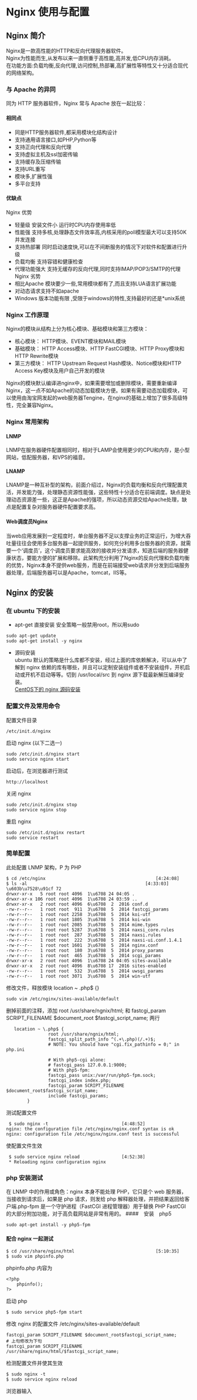 # Nginx 使用与配置
## Nginx 简介
Nginx是一款高性能的HTTP和反向代理服务器软件。</br>
Nginx为性能而生,从发布以来一直侧重于高性能,高并发,低CPU内存消耗。</br>
在功能方面:负载均衡,反向代理,访问控制,热部署,高扩展性等特性又十分适合现代的网络架构。</br>
### 与 Apache 的异同
同为 HTTP 服务器软件，Nginx 常与 Apache 放在一起比较：</br>
#### 相同点
* 同是HTTP服务器软件,都采用模块化结构设计
* 支持通用语言接口,如PHP,Python等
* 支持正向代理和反向代理
* 支持虚拟主机及ssl加密传输
* 支持缓存及压缩传输
* 支持URL重写
* 模块多,扩展性强
* 多平台支持
#### 优缺点
Nginx 优势</br>
* 轻量级 安装文件小 运行时CPU内存使用率低
* 性能强 支持多核,处理静态文件效率高,内核采用的poll模型最大可以支持50K并发连接
* 支持热部署 同时启动速度快,可以在不间断服务的情况下对软件和配置进行升级
* 负载均衡 支持容错和健康检查
* 代理功能强大 支持无缓存的反向代理,同时支持IMAP/POP3/SMTP的代理
Nginx 劣势</br>
* 相比Apache 模块要少一些,常用模块都有了,而且支持LUA语言扩展功能
* 对动态请求支持不如apache
* Windows 版本功能有限 ,受限于windows的特性,支持最好的还是*unix系统
### Nginx 工作原理
Nginx的模块从结构上分为核心模块、基础模块和第三方模块：
* 核心模块： HTTP模块、EVENT模块和MAIL模块
* 基础模块： HTTP Access模块、HTTP FastCGI模块、HTTP Proxy模块和HTTP Rewrite模块
* 第三方模块： HTTP Upstream Request Hash模块、Notice模块和HTTP Access Key模块及用户自己开发的模块</br>

Nginx的模块默认编译进nginx中，如果需要增加或删除模块，需要重新编译Nginx，这一点不如Apache的动态加载模块方便。如果有需要动态加载模块，可以使用由淘宝网发起的web服务器Tengine，在nginx的基础上增加了很多高级特性，完全兼容Nginx。</br>
### Nginx 常用架构
#### LNMP
LNMP在服务器硬件配置相同时，相对于LAMP会使用更少的CPU和内存，是小型网站，低配服务器，和VPS的福音。
#### LNAMP
LNAMP是一种互补型的架构，前面介绍过，Nginx的负载均衡和反向代理配置灵活，并发能力强，处理静态资源性能强，这些特性十分适合在前端调度。缺点是处理动态资源差一些，这正是Apache的强项，所以动态资源交给Apache处理，缺点是配置复杂对服务器硬件配置要求高。
#### Web调度员Nginx
当web应用发展到一定程度时，单台服务器不足以支撑业务的正常运行，为增大吞吐量往往会使用多台服务器一起提供服务，如何充分利用多台服务器的资源，就需要一个‘调度员’，这个调度员要求能高效的接收并分发请求，知道后端的服务器健康状态，要能方便的扩展和移除。此架构充分利用了Nginx的反向代理和负载均衡的优势，Nginx本身不提供web服务，而是在前端接受web请求并分发到后端服务器处理，后端服务器可以是Apache，tomcat，IIS等。

## Nginx 的安装
### 在 ubuntu 下的安装
* apt-get 直接安装
安全策略一般禁用root，所以用sudo
```
sudo apt-get update
sudo apt-get install -y nginx
```

* 源码安装</br>
ubuntu 默认的策略是什么库都不安装，经过上面的库依赖解决，可以从中了解到 nginx 依赖的库有哪些，并且可以定制安装组件或者不安装组件，开机启动或开机不启动等等。切到 /usr/local/src 到 nginx 源下载最新解压编译安装。</br>
[CentOS下的 nginx 源码安装](https://github.com/dearxuany/Sharon_Technology_learning_note/blob/master/linux_note/Linux%20%E5%AE%89%E8%A3%85Nginx.MD)

### 配置文件及常用命令
配置文件目录
```
/etc/init.d/nginx
```
启动 nginx (以下二选一)
```
sudo /etc/init.d/nginx start
sudo service nginx start
```
启动后，在浏览器进行测试
```
http://localhost
```
关闭 nginx
```
sudo /etc/init.d/nginx stop
sudo service nginx stop
```
重启 nginx
```
sudo /etc/init.d/nginx restart
sudo service restart
```
### 简单配置
此处配置 LNMP 架构，P 为 PHP
```
$ cd /etc/nginx                                          [4:24:08]
$ ls -al                                             [4:33:03]
\u603b\u7528\u91cf 72
drwxr-xr-x   5 root root 4096  1\u6708 24 04:05 .
drwxr-xr-x 106 root root 4096  1\u6708 24 03:59 ..
drwxr-xr-x   2 root root 4096  6\u6708  2  2016 conf.d
-rw-r--r--   1 root root  911  3\u6708  5  2014 fastcgi_params
-rw-r--r--   1 root root 2258  3\u6708  5  2014 koi-utf
-rw-r--r--   1 root root 1805  3\u6708  5  2014 koi-win
-rw-r--r--   1 root root 2085  3\u6708  5  2014 mime.types
-rw-r--r--   1 root root 5287  3\u6708  5  2014 naxsi_core.rules
-rw-r--r--   1 root root  287  3\u6708  5  2014 naxsi.rules
-rw-r--r--   1 root root  222  3\u6708  5  2014 naxsi-ui.conf.1.4.1
-rw-r--r--   1 root root 1601  3\u6708  5  2014 nginx.conf
-rw-r--r--   1 root root  180  3\u6708  5  2014 proxy_params
-rw-r--r--   1 root root  465  3\u6708  5  2014 scgi_params
drwxr-xr-x   2 root root 4096  1\u6708 24 04:05 sites-available
drwxr-xr-x   2 root root 4096  8\u6708 17  2016 sites-enabled
-rw-r--r--   1 root root  532  3\u6708  5  2014 uwsgi_params
-rw-r--r--   1 root root 3071  3\u6708  5  2014 win-utf
```
修改文件，释放模块 location ~ .php$ {}
```
sudo vim /etc/nginx/sites-available/default
```
删掉前面的注释，添加 root /usr/share/ngnix/html; 和  fastcgi_param SCRIPT_FILENAME $document_root $fastcgi_script_name; 两行
```
   location ~ \.php$ {
                root /usr/share/ngnix/html;
                fastcgi_split_path_info ^(.+\.php)(/.+)$;
                # NOTE: You should have "cgi.fix_pathinfo = 0;" in php.ini

                # With php5-cgi alone:
                # fastcgi_pass 127.0.0.1:9000;
                # With php5-fpm:             
                fastcgi_pass unix:/var/run/php5-fpm.sock;
                fastcgi_index index.php;
                fastcgi_param SCRIPT_FILENAME $document_root$fastcgi_script_name;
                include fastcgi_params;
        }
```
测试配置文件
```
 $ sudo nginx -t                            [4:48:52]
nginx: the configuration file /etc/nginx/nginx.conf syntax is ok
nginx: configuration file /etc/nginx/nginx.conf test is successful
```
使配置文件生效
```
 $ sudo service nginx reload                [4:52:38]
 * Reloading nginx configuration nginx   
```
### php 安装测试
在 LNMP 中的作用或角色：nginx 本身不能处理 PHP，它只是个 web 服务器，当接收到请求后，如果是 php 请求，则发给 php 解释器处理，并把结果返回给客户端.php-fpm 是一个守护进程（FastCGI 进程管理器）用于替换 PHP FastCGI 的大部分附加功能，对于高负载网站是非常有用的。
####　安装　php5
```
sudo apt-get install -y php5-fpm
```
#### 配合 nginx 一起测试
```
$ cd /usr/share/nginx/html                               [5:10:35]
$ sudo vim phpinfo.php   
```
phpinfo.php 内容为
```
<?php
    phpinfo();
?>
```
启动 php
```
$ sudo service php5-fpm start  
```
修改 nginx 的配置文件 /etc/nginx/sites-available/default
```
fastcgi_param SCRIPT_FILENAME $document_root$fastcgi_script_name;
# 上句修改为下句
fastcgi_param SCRIPT_FILENAME /usr/share/nginx/html/$fastcgi_script_name;
```
检测配置文件并使其生效
```
$ sudo nginx -t
$ sudo service nginx reload 
```

浏览器输入 
